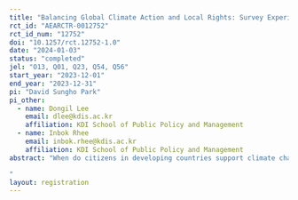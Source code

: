 ```yaml
---
title: "Balancing Global Climate Action and Local Rights: Survey Experimental Evidence on Public Support for Carbon Offsetting in Liberia"
rct_id: "AEARCTR-0012752"
rct_id_num: "12752"
doi: "10.1257/rct.12752-1.0"
date: "2024-01-03"
status: "completed"
jel: "O13, Q01, Q23, Q54, Q56"
start_year: "2023-12-01"
end_year: "2023-12-31"
pi: "David Sungho Park"
pi_other:
  - name: Dongil Lee
    email: dlee@kdis.ac.kr
    affiliation: KDI School of Public Policy and Management
  - name: Inbok Rhee
    email: inbok.rhee@kdis.ac.kr
    affiliation: KDI School of Public Policy and Management
abstract: "When do citizens in developing countries support climate change action, such as carbon offsetting? Carbon offsetting, aimed at achieving a net zero carbon footprint through investments in renewable energy, forest conservation, or reforestation, is endorsed by many international organizations and climate agreements. Previous research has primarily centered on the effectiveness of carbon offsetting, including potential “license to pollute” issues. However, there are growing concerns about how this pursuit of a “just energy” transition can hurt the most vulnerable among host country nationals by affecting the local livelihoods reliant on forest resources. Using an original survey experiment in Liberia, this study examines the conditions under which host country citizens support carbon offsetting projects. Our findings reveal a general lack of support for carbon offsetting, even when explicitly informed of its potential benefits. Notably, when information about violations of local property rights or doubts about project effectiveness is presented, opposition intensifies--particularly among individuals connected to forestry industries. Our study highlights the need for a more nuanced understanding of local perspectives in implementing global climate strategies.
"
layout: registration
---
```


